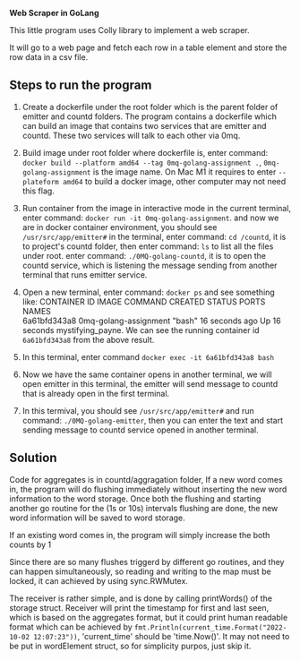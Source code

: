 **Web Scraper in GoLang**

This little program uses Colly library to implement a web scraper.

It will go to a web page and fetch each row in a table element and store the row data in a csv file.


## Steps to run the program
1) Create a dockerfile under the root folder which is the parent folder of emitter and countd folders. The program contains a dockerfile which can build an image that contains two services that are emitter and countd. These two services will talk to each other via 0mq.
2) Build image under root folder where dockerfile is, enter command: `docker build --platform amd64 --tag 0mq-golang-assignment .`, `0mq-golang-assignment` is the image name. On Mac M1 it requires to enter `--plateform amd64` to build a docker image, other computer may not need this flag.
3) Run container from the image in interactive mode in the current terminal, enter command: `docker run -it 0mq-golang-assignment`. and now we are in docker container environment, you should see `/usr/src/app/emitter#` in the terminal, enter command: `cd /countd`, it is to project's countd folder, then enter command: `ls` to list all the files under root. enter command: `./0MQ-golang-countd`, it is to open the countd service, which is listening the message sending from another terminal that runs emitter service.
4) Open a new terminal, enter command: `docker ps` and see something like:
CONTAINER ID   IMAGE     COMMAND           CREATED          STATUS    PORTS         NAMES  
6a61bfd343a8   0mq-golang-assignment      "bash"           16 seconds ago   Up 16  seconds                                                     mystifying_payne.
We can see the running container id `6a61bfd343a8` from the above result.

5) In this terminal, enter command `docker exec -it 6a61bfd343a8 bash`
6) Now we have the same container opens in another terminal, we will open emitter in this terminal, the emitter will send message to countd that is already open in the first terminal.
7) In this termival, you should see `/usr/src/app/emitter#` and run command: `./0MQ-golang-emitter`, then you can enter the text and start sending message to countd service opened in another terminal.

## Solution
Code for aggregates is in countd/aggragation folder, 
If a new word comes in, the program will do flushing immediately without inserting the new word information to the word storage. Once both the flushing and starting another go routine for the (1s or 10s) intervals flushing are done, the new word information will be saved to word storage.

If an existing word comes in, the program will simply increase the both counts by 1

Since there are so many flushes triggerd by different go routines, and they can happen simultaneously, so reading and writing to the map must be locked, it can achieved by using sync.RWMutex.

The receiver is rather simple, and is done by calling printWords() of the storage struct.
Receiver will print the timestamp for first and last seen, which is based on the aggregates format, but it could print human readable format which can be achieved by `fmt.Println(current_time.Format("2022-10-02 12:07:23"))`, 'current_time' should be 'time.Now()'. It may not need to be put in wordElement struct, so for simplicity purpos, just skip it.
